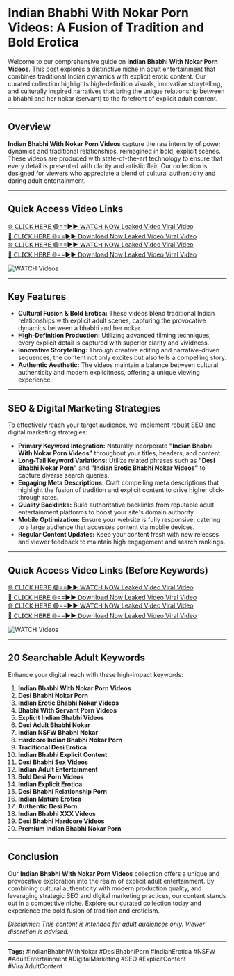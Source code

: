 # Indian Bhabhi With Nokar Porn Videos: A Fusion of Tradition and Bold Erotica

Welcome to our comprehensive guide on **Indian Bhabhi With Nokar Porn Videos**. This post explores a distinctive niche in adult entertainment that combines traditional Indian dynamics with explicit erotic content. Our curated collection highlights high-definition visuals, innovative storytelling, and culturally inspired narratives that bring the unique relationship between a bhabhi and her nokar (servant) to the forefront of explicit adult content.

---

## Overview

**Indian Bhabhi With Nokar Porn Videos** capture the raw intensity of power dynamics and traditional relationships, reimagined in bold, explicit scenes. These videos are produced with state-of-the-art technology to ensure that every detail is presented with clarity and artistic flair. Our collection is designed for viewers who appreciate a blend of cultural authenticity and daring adult entertainment.

---

## Quick Access Video Links

[🌐 𝖢𝖫𝖨𝖢𝖪 𝖧𝖤𝖱𝖤 🟢==►► 𝖶𝖠𝖳𝖢𝖧 𝖭𝖮𝖶 Leaked Video Viral Video](https://vcr24.blogspot.com/)  
[🔴 𝖢𝖫𝖨𝖢𝖪 𝖧𝖤𝖱𝖤 🌐==►► 𝖣𝗈𝗐𝗇𝗅𝗈𝖺𝖽 Now Leaked Video Viral Video](https://vcr24.blogspot.com/)  
[🌐 𝖢𝖫𝖨𝖢𝖪 𝖧𝖤𝖱𝖤 🟢==►► 𝖶𝖠𝖳𝖢𝖧 𝖭𝖮𝖶 Leaked Video Viral Video](https://vcr24.blogspot.com/)  
[🔴 𝖢𝖫𝖨𝖢𝖪 𝖧𝖤𝖱𝖤 🌐==►► 𝖣𝗈𝗐𝗇𝗅𝗈𝖺𝖽 Now Leaked Video Viral Video](https://vcr24.blogspot.com/)

<a href="https://vcr24.blogspot.com/" rel="nofollow" data-target="animated-image.originalLink">
  <img src="https://camo.githubusercontent.com/8a4f000d20f83aca3bf7ec5f350d767afa0574a8a352519fd8cfa583a6f93a33/68747470733a2f2f692e696d6775722e636f6d2f644a486b345a712e676966" alt="WATCH Videos" style="max-width: 100%; display: inline-block;">
</a>

---

## Key Features

- **Cultural Fusion & Bold Erotica:** These videos blend traditional Indian relationships with explicit adult scenes, capturing the provocative dynamics between a bhabhi and her nokar.
- **High-Definition Production:** Utilizing advanced filming techniques, every explicit detail is captured with superior clarity and vividness.
- **Innovative Storytelling:** Through creative editing and narrative-driven sequences, the content not only excites but also tells a compelling story.
- **Authentic Aesthetic:** The videos maintain a balance between cultural authenticity and modern explicitness, offering a unique viewing experience.

---

## SEO & Digital Marketing Strategies

To effectively reach your target audience, we implement robust SEO and digital marketing strategies:
- **Primary Keyword Integration:** Naturally incorporate **"Indian Bhabhi With Nokar Porn Videos"** throughout your titles, headers, and content.
- **Long-Tail Keyword Variations:** Utilize related phrases such as **"Desi Bhabhi Nokar Porn"** and **"Indian Erotic Bhabhi Nokar Videos"** to capture diverse search queries.
- **Engaging Meta Descriptions:** Craft compelling meta descriptions that highlight the fusion of tradition and explicit content to drive higher click-through rates.
- **Quality Backlinks:** Build authoritative backlinks from reputable adult entertainment platforms to boost your site's domain authority.
- **Mobile Optimization:** Ensure your website is fully responsive, catering to a large audience that accesses content via mobile devices.
- **Regular Content Updates:** Keep your content fresh with new releases and viewer feedback to maintain high engagement and search rankings.

---

## Quick Access Video Links (Before Keywords)

[🌐 𝖢𝖫𝖨𝖢𝖪 𝖧𝖤𝖱𝖤 🟢==►► 𝖶𝖠𝖳𝖢𝖧 𝖭𝖮𝖶 Leaked Video Viral Video](https://vcr24.blogspot.com/)  
[🔴 𝖢𝖫𝖨𝖢𝖪 𝖧𝖤𝖱𝖤 🌐==►► 𝖣𝗈𝗐𝗇𝗅𝗈𝖺𝖽 Now Leaked Video Viral Video](https://vcr24.blogspot.com/)  
[🌐 𝖢𝖫𝖨𝖢𝖪 𝖧𝖤𝖱𝖤 🟢==►► 𝖶𝖠𝖳𝖢𝖧 𝖭𝖮𝖶 Leaked Video Viral Video](https://vcr24.blogspot.com/)  
[🔴 𝖢𝖫𝖨𝖢𝖪 𝖧𝖤𝖱𝖤 🌐==►► 𝖣𝗈𝗐𝗇𝗅𝗈𝖺𝖽 Now Leaked Video Viral Video](https://vcr24.blogspot.com/)

<a href="https://vcr24.blogspot.com/" rel="nofollow" data-target="animated-image.originalLink">
  <img src="https://camo.githubusercontent.com/8a4f000d20f83aca3bf7ec5f350d767afa0574a8a352519fd8cfa583a6f93a33/68747470733a2f2f692e696d6775722e636f6d2f644a486b345a712e676966" alt="WATCH Videos" style="max-width: 100%; display: inline-block;">
</a>

---

## 20 Searchable Adult Keywords

Enhance your digital reach with these high-impact keywords:
1. **Indian Bhabhi With Nokar Porn Videos**
2. **Desi Bhabhi Nokar Porn**
3. **Indian Erotic Bhabhi Nokar Videos**
4. **Bhabhi With Servant Porn Videos**
5. **Explicit Indian Bhabhi Videos**
6. **Desi Adult Bhabhi Nokar**
7. **Indian NSFW Bhabhi Nokar**
8. **Hardcore Indian Bhabhi Nokar Porn**
9. **Traditional Desi Erotica**
10. **Indian Bhabhi Explicit Content**
11. **Desi Bhabhi Sex Videos**
12. **Indian Adult Entertainment**
13. **Bold Desi Porn Videos**
14. **Indian Explicit Erotica**
15. **Desi Bhabhi Relationship Porn**
16. **Indian Mature Erotica**
17. **Authentic Desi Porn**
18. **Indian Bhabhi XXX Videos**
19. **Desi Bhabhi Hardcore Videos**
20. **Premium Indian Bhabhi Nokar Porn**

---

## Conclusion

Our **Indian Bhabhi With Nokar Porn Videos** collection offers a unique and provocative exploration into the realm of explicit adult entertainment. By combining cultural authenticity with modern production quality, and leveraging strategic SEO and digital marketing practices, our content stands out in a competitive niche. Explore our curated collection today and experience the bold fusion of tradition and eroticism.

*Disclaimer: This content is intended for adult audiences only. Viewer discretion is advised.*

---

**Tags:** #IndianBhabhiWithNokar #DesiBhabhiPorn #IndianErotica #NSFW #AdultEntertainment #DigitalMarketing #SEO #ExplicitContent #ViralAdultContent
